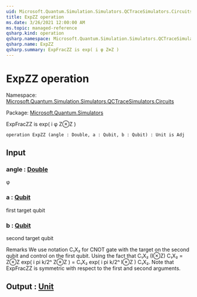 ```yaml
---
uid: Microsoft.Quantum.Simulation.Simulators.QCTraceSimulators.Circuits.ExpZZ
title: ExpZZ operation
ms.date: 3/26/2021 12:00:00 AM
ms.topic: managed-reference
qsharp.kind: operation
qsharp.namespace: Microsoft.Quantum.Simulation.Simulators.QCTraceSimulators.Circuits
qsharp.name: ExpZZ
qsharp.summary: ExpFracZZ is exp( i φ Z⊗Z )
---
```


# ExpZZ operation

Namespace: [Microsoft.Quantum.Simulation.Simulators.QCTraceSimulators.Circuits](xref:Microsoft.Quantum.Simulation.Simulators.QCTraceSimulators.Circuits)

Package: [Microsoft.Quantum.Simulators](https://nuget.org/packages/Microsoft.Quantum.Simulators)


ExpFracZZ is exp( i φ Z⊗Z )

```qsharp
operation ExpZZ (angle : Double, a : Qubit, b : Qubit) : Unit is Adj
```


## Input

### angle : [Double](xref:microsoft.quantum.lang-ref.double)

φ


### a : [Qubit](xref:microsoft.quantum.lang-ref.qubit)

first target qubit


### b : [Qubit](xref:microsoft.quantum.lang-ref.qubit)

second target qubitRemarksWe use notation C₁X₂ for CNOT gate with the targeton the second qubit and control on the first qubit.Using the fact that C₁X₂ (I⊗Z) C₁X₂ = Z⊗Zexp( i pi k/2ⁿ Z⊗Z ) = C₁X₂ exp( i pi k/2ⁿ I⊗Z ) C₁X₂.Note that ExpFracZZ is symmetric with respect to the first and second arguments.



## Output : [Unit](xref:microsoft.quantum.lang-ref.unit)

